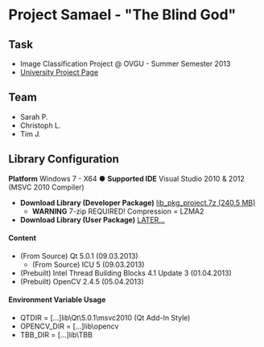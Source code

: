 ﻿# Project Samael - "The Blind God"

## Task

* Image Classification Project @ OVGU - Summer Semester 2013
* [University Project Page](http://wwwisg.cs.uni-magdeburg.de/bv/index.php?article_id=14)

## Team

* Sarah P.
* Christoph L.
* Tim J.

## Library Configuration

**Platform** Windows 7 - X64 ● **Supported IDE** Visual Studio 2010 & 2012 (MSVC 2010 Compiler)

* **Download Library (Developer Package)** [lib_pkg_project.7z (240.5 MB)](https://mega.co.nz/#!Q5tlWKQC!S7q32E5mK_Pkv72AqTrnbk0CgABqZ_FmgS96eeYeqBA)
  * **WARNING** 7-zip REQUIRED! Compression = LZMA2
* **Download Library (User Package)** [LATER...]()

#### Content

* (From Source) Qt 5.0.1 (09.03.2013)
  * (From Source) ICU 5 (09.03.2013)
* (Prebuilt) Intel Thread Building Blocks 4.1 Update 3 (01.04.2013)
* (Prebuilt) OpenCV 2.4.5 (05.04.2013)

#### Environment Variable Usage

* QTDIR = [...]lib\Qt\5.0.1\msvc2010 (Qt Add-In Style)
* OPENCV_DIR = [...]lib\opencv
* TBB_DIR = [...]lib\TBB